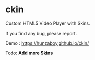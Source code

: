 # ckin
Custom HTML5 Video Player with Skins.

If you find any bug, please report.

Demo : https://hunzaboy.github.io/ckin/

Todo:
<strong>Add more Skins</strong>

